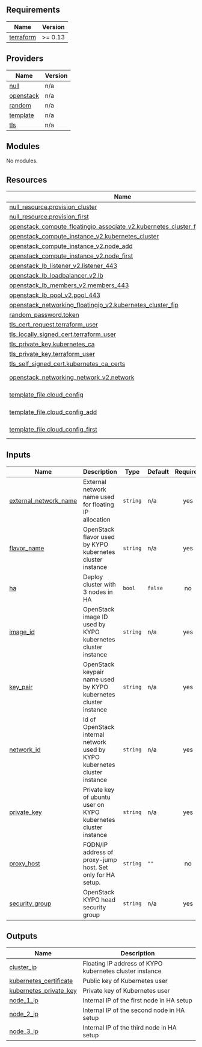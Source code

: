 <!-- BEGIN_TF_DOCS -->
## Requirements

| Name | Version |
|------|---------|
| <a name="requirement_terraform"></a> [terraform](#requirement\_terraform) | >= 0.13 |

## Providers

| Name | Version |
|------|---------|
| <a name="provider_null"></a> [null](#provider\_null) | n/a |
| <a name="provider_openstack"></a> [openstack](#provider\_openstack) | n/a |
| <a name="provider_random"></a> [random](#provider\_random) | n/a |
| <a name="provider_template"></a> [template](#provider\_template) | n/a |
| <a name="provider_tls"></a> [tls](#provider\_tls) | n/a |

## Modules

No modules.

## Resources

| Name | Type |
|------|------|
| [null_resource.provision_cluster](https://registry.terraform.io/providers/hashicorp/null/latest/docs/resources/resource) | resource |
| [null_resource.provision_first](https://registry.terraform.io/providers/hashicorp/null/latest/docs/resources/resource) | resource |
| [openstack_compute_floatingip_associate_v2.kubernetes_cluster_fip_association](https://registry.terraform.io/providers/terraform-provider-openstack/openstack/latest/docs/resources/compute_floatingip_associate_v2) | resource |
| [openstack_compute_instance_v2.kubernetes_cluster](https://registry.terraform.io/providers/terraform-provider-openstack/openstack/latest/docs/resources/compute_instance_v2) | resource |
| [openstack_compute_instance_v2.node_add](https://registry.terraform.io/providers/terraform-provider-openstack/openstack/latest/docs/resources/compute_instance_v2) | resource |
| [openstack_compute_instance_v2.node_first](https://registry.terraform.io/providers/terraform-provider-openstack/openstack/latest/docs/resources/compute_instance_v2) | resource |
| [openstack_lb_listener_v2.listener_443](https://registry.terraform.io/providers/terraform-provider-openstack/openstack/latest/docs/resources/lb_listener_v2) | resource |
| [openstack_lb_loadbalancer_v2.lb](https://registry.terraform.io/providers/terraform-provider-openstack/openstack/latest/docs/resources/lb_loadbalancer_v2) | resource |
| [openstack_lb_members_v2.members_443](https://registry.terraform.io/providers/terraform-provider-openstack/openstack/latest/docs/resources/lb_members_v2) | resource |
| [openstack_lb_pool_v2.pool_443](https://registry.terraform.io/providers/terraform-provider-openstack/openstack/latest/docs/resources/lb_pool_v2) | resource |
| [openstack_networking_floatingip_v2.kubernetes_cluster_fip](https://registry.terraform.io/providers/terraform-provider-openstack/openstack/latest/docs/resources/networking_floatingip_v2) | resource |
| [random_password.token](https://registry.terraform.io/providers/hashicorp/random/latest/docs/resources/password) | resource |
| [tls_cert_request.terraform_user](https://registry.terraform.io/providers/hashicorp/tls/latest/docs/resources/cert_request) | resource |
| [tls_locally_signed_cert.terraform_user](https://registry.terraform.io/providers/hashicorp/tls/latest/docs/resources/locally_signed_cert) | resource |
| [tls_private_key.kubernetes_ca](https://registry.terraform.io/providers/hashicorp/tls/latest/docs/resources/private_key) | resource |
| [tls_private_key.terraform_user](https://registry.terraform.io/providers/hashicorp/tls/latest/docs/resources/private_key) | resource |
| [tls_self_signed_cert.kubernetes_ca_certs](https://registry.terraform.io/providers/hashicorp/tls/latest/docs/resources/self_signed_cert) | resource |
| [openstack_networking_network_v2.network](https://registry.terraform.io/providers/terraform-provider-openstack/openstack/latest/docs/data-sources/networking_network_v2) | data source |
| [template_file.cloud_config](https://registry.terraform.io/providers/hashicorp/template/latest/docs/data-sources/file) | data source |
| [template_file.cloud_config_add](https://registry.terraform.io/providers/hashicorp/template/latest/docs/data-sources/file) | data source |
| [template_file.cloud_config_first](https://registry.terraform.io/providers/hashicorp/template/latest/docs/data-sources/file) | data source |

## Inputs

| Name | Description | Type | Default | Required |
|------|-------------|------|---------|:--------:|
| <a name="input_external_network_name"></a> [external\_network\_name](#input\_external\_network\_name) | External network name used for floating IP allocation | `string` | n/a | yes |
| <a name="input_flavor_name"></a> [flavor\_name](#input\_flavor\_name) | OpenStack flavor used by KYPO kubernetes cluster instance | `string` | n/a | yes |
| <a name="input_ha"></a> [ha](#input\_ha) | Deploy cluster with 3 nodes in HA | `bool` | `false` | no |
| <a name="input_image_id"></a> [image\_id](#input\_image\_id) | OpenStack image ID used by KYPO kubernetes cluster instance | `string` | n/a | yes |
| <a name="input_key_pair"></a> [key\_pair](#input\_key\_pair) | OpenStack keypair name used by KYPO kubernetes cluster instance | `string` | n/a | yes |
| <a name="input_network_id"></a> [network\_id](#input\_network\_id) | Id of OpenStack internal network used by KYPO kubernetes cluster instance | `string` | n/a | yes |
| <a name="input_private_key"></a> [private\_key](#input\_private\_key) | Private key of ubuntu user on KYPO kubernetes cluster instance | `string` | n/a | yes |
| <a name="input_proxy_host"></a> [proxy\_host](#input\_proxy\_host) | FQDN/IP address of proxy-jump host. Set only for HA setup. | `string` | `""` | no |
| <a name="input_security_group"></a> [security\_group](#input\_security\_group) | OpenStack KYPO head security group | `string` | n/a | yes |

## Outputs

| Name | Description |
|------|-------------|
| <a name="output_cluster_ip"></a> [cluster\_ip](#output\_cluster\_ip) | Floating IP address of KYPO kubernetes cluster instance |
| <a name="output_kubernetes_certificate"></a> [kubernetes\_certificate](#output\_kubernetes\_certificate) | Public key of Kubernetes user |
| <a name="output_kubernetes_private_key"></a> [kubernetes\_private\_key](#output\_kubernetes\_private\_key) | Private key of Kubernetes user |
| <a name="output_node_1_ip"></a> [node\_1\_ip](#output\_node\_1\_ip) | Internal IP of the first node in HA setup |
| <a name="output_node_2_ip"></a> [node\_2\_ip](#output\_node\_2\_ip) | Internal IP of the second node in HA setup |
| <a name="output_node_3_ip"></a> [node\_3\_ip](#output\_node\_3\_ip) | Internal IP of the third node in HA setup |
<!-- END_TF_DOCS -->